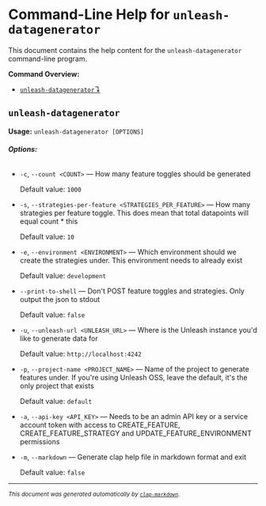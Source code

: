 # Command-Line Help for `unleash-datagenerator`

This document contains the help content for the `unleash-datagenerator` command-line program.

**Command Overview:**

* [`unleash-datagenerator`↴](#unleash-datagenerator)

## `unleash-datagenerator`

**Usage:** `unleash-datagenerator [OPTIONS]`

###### **Options:**

* `-c`, `--count <COUNT>` — How many feature toggles should be generated

  Default value: `1000`
* `-s`, `--strategies-per-feature <STRATEGIES_PER_FEATURE>` — How many strategies per feature toggle. This does mean that total datapoints will equal count * this

  Default value: `10`
* `-e`, `--environment <ENVIRONMENT>` — Which environment should we create the strategies under. This environment needs to already exist

  Default value: `development`
* `--print-to-shell` — Don't POST feature toggles and strategies. Only output the json to stdout

  Default value: `false`
* `-u`, `--unleash-url <UNLEASH_URL>` — Where is the Unleash instance you'd like to generate data for

  Default value: `http://localhost:4242`
* `-p`, `--project-name <PROJECT_NAME>` — Name of the project to generate features under. If you're using Unleash OSS, leave the default, it's the only project that exists

  Default value: `default`
* `-a`, `--api-key <API_KEY>` — Needs to be an admin API key or a service account token with access to CREATE_FEATURE, CREATE_FEATURE_STRATEGY and UPDATE_FEATURE_ENVIRONMENT permissions
* `-m`, `--markdown` — Generate clap help file in markdown format and exit

  Default value: `false`



<hr/>

<small><i>
    This document was generated automatically by
    <a href="https://crates.io/crates/clap-markdown"><code>clap-markdown</code></a>.
</i></small>

